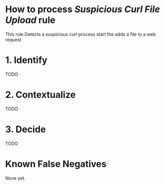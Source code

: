 # How to process *Suspicious Curl File Upload* rule
This rule Detects a suspicious curl process start the adds a file to a web request

# 1. Identify
TODO

# 2. Contextualize
TODO

# 3. Decide
TODO

# Known False Negatives
None yet.
